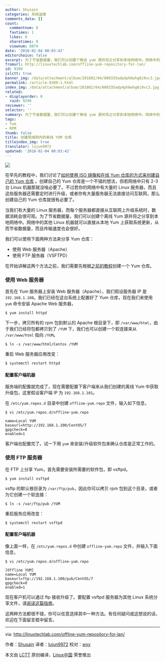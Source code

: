 ```yaml
---
author: Shusain
categories: 系统运维
comments_data: []
count:
  commentnum: 0
  favtimes: 1
  likes: 0
  sharetimes: 0
  viewnum: 8074
date: '2018-02-04 00:03:42'
editorchoice: false
excerpt: 为了节省数据量，我们可以创建个离线 yum 源并将之分享到本地网络中。网络中的其他 Linux 机器就可以直接从本地 yum 上获取系统更新，从而节省数据量，而且传输速度也会很好。
fromurl: http://linuxtechlab.com/offline-yum-repository-for-lan/
id: 9309
islctt: true
banner_img: /data/attachment/album/201802/04/000335adp4ph6whg6i9vc3.jpg
permalink: /article-9309-1.html
index_img: /data/attachment/album/201802/04/000335adp4ph6whg6i9vc3.jpg.thumb.jpg
related:
- displayorder: 0
  raid: 9296
reviewer: ''
selector: ''
summary: 为了节省数据量，我们可以创建个离线 yum 源并将之分享到本地网络中。网络中的其他 Linux 机器就可以直接从本地 yum 上获取系统更新，从而节省数据量，而且传输速度也会很好。
tags:
- Yum
- RPM
thumb: false
title: 创建局域网内的离线 YUM 仓库
titleindex_img: true
translator: lujun9972
updated: '2018-02-04 00:03:42'
---
```


![](/data/attachment/album/201802/04/000335adp4ph6whg6i9vc3.jpg)


在早先的教程中，我们讨论了[如何使用 ISO 镜像和在线 Yum 仓库的方式来创建自己的 Yum 仓库](/article-9296-1.html) 。创建自己的 Yum 仓库是一个不错的想法，但若网络中只有 2-3 台 Linux 机器那就没啥必要了。不过若你的网络中有大量的 Linux 服务器，而且这些服务器还需要定时进行升级，或者你有大量服务器无法直接访问互联网，那么创建自己的 Yum 仓库就很有必要了。


当我们有大量的 Linux 服务器，而每个服务器都直接从互联网上升级系统时，数据消耗会很可观。为了节省数据量，我们可以创建个离线 Yum 源并将之分享到本地网络中。网络中的其他 Linux 机器就可以直接从本地 Yum 上获取系统更新，从而节省数据量，而且传输速度也会很好。


我们可以使用下面两种方法来分享 Yum 仓库：


* 使用 Web 服务器（Apache）
* 使用 FTP 服务器（VSFTPD）


在开始讲解这两个方法之前，我们需要先根据[之前的教程](/article-9296-1.html)创建一个 Yum 仓库。


### 使用 Web 服务器


首先在 Yum 服务器上安装 Web 服务器（Apache），我们假设服务器 IP 是 `192.168.1.100`。我们已经在这台系统上配置好了 Yum 仓库，现在我们来使用 `yum` 命令安装 Apache Web 服务器，



```
$ yum install httpd

```

下一步，拷贝所有的 rpm 包到默认的 Apache 根目录下，即 `/var/www/html`，由于我们已经将包都拷贝到了 `/YUM` 下，我们也可以创建一个软连接来从 `/var/www/html` 指向 `/YUM`。



```
$ ln -s /var/www/html/Centos /YUM

```

重启 Web 服务器应用改变：



```
$ systemctl restart httpd

```

#### 配置客户端机器


服务端的配置就完成了，现在需要配置下客户端来从我们创建的离线 Yum 中获取升级包，这里假设客户端 IP 为 `192.168.1.101`。


在 `/etc/yum.repos.d` 目录中创建 `offline-yum.repo` 文件，输入如下信息，



```
$ vi /etc/yum.repos.d/offline-yum.repo

```


```
name=Local YUM
baseurl=http://192.168.1.100/CentOS/7
gpgcheck=0
enabled=1

```

客户端也配置完了。试一下用 `yum` 来安装/升级软件包来确认仓库是正常工作的。


### 使用 FTP 服务器


在 FTP 上分享 Yum，首先需要安装所需要的软件包，即 vsftpd。



```
$ yum install vsftpd

```

vsftp 的默认根目录为 `/var/ftp/pub`，因此你可以拷贝 rpm 包到这个目录，或者为它创建一个软连接：



```
$ ln -s /var/ftp/pub /YUM

```

重启服务应用改变：



```
$ systemctl restart vsftpd

```

#### 配置客户端机器


像上面一样，在 `/etc/yum.repos.d` 中创建 `offline-yum.repo` 文件，并输入下面信息，



```
$ vi /etc/yum.repos.d/offline-yum.repo

```


```
[Offline YUM]
name=Local YUM
baseurl=ftp://192.168.1.100/pub/CentOS/7
gpgcheck=0
enabled=1

```

现在客户机可以通过 ftp 接收升级了。要配置 vsftpd 服务器为其他 Linux 系统分享文件，请[阅读这篇指南](http://linuxtechlab.com/ftp-secure-installation-configuration/)。


这两种方法都很不错，你可以任意选择其中一种方法。有任何疑问或这想说的话，欢迎在下面留言框中留言。




---


via: <http://linuxtechlab.com/offline-yum-repository-for-lan/>


作者：[Shusain](http://linuxtechlab.com/author/shsuain/) 译者：[lujun9972](https://github.com/lujun9972) 校对：[wxy](https://github.com/wxy)


本文由 [LCTT](https://github.com/LCTT/TranslateProject) 原创编译，[Linux中国](https://linux.cn/) 荣誉推出